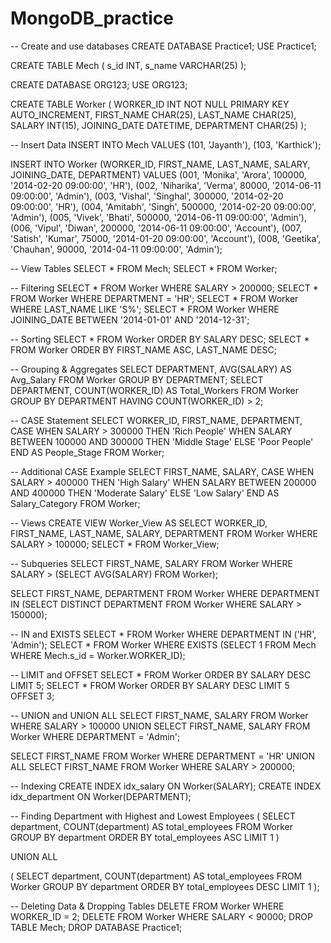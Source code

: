 # MongoDB_practice
-- Create and use databases
CREATE DATABASE Practice1;
USE Practice1;

CREATE TABLE Mech (
    s_id INT,
    s_name VARCHAR(25)
);

CREATE DATABASE ORG123;
USE ORG123;

CREATE TABLE Worker (
    WORKER_ID INT NOT NULL PRIMARY KEY AUTO_INCREMENT,
    FIRST_NAME CHAR(25),
    LAST_NAME CHAR(25),
    SALARY INT(15),
    JOINING_DATE DATETIME,
    DEPARTMENT CHAR(25)
);

-- Insert Data
INSERT INTO Mech VALUES (101, 'Jayanth'), (103, 'Karthick');

INSERT INTO Worker (WORKER_ID, FIRST_NAME, LAST_NAME, SALARY, JOINING_DATE, DEPARTMENT) 
VALUES
    (001, 'Monika', 'Arora', 100000, '2014-02-20 09:00:00', 'HR'),
    (002, 'Niharika', 'Verma', 80000, '2014-06-11 09:00:00', 'Admin'),
    (003, 'Vishal', 'Singhal', 300000, '2014-02-20 09:00:00', 'HR'),
    (004, 'Amitabh', 'Singh', 500000, '2014-02-20 09:00:00', 'Admin'),
    (005, 'Vivek', 'Bhati', 500000, '2014-06-11 09:00:00', 'Admin'),
    (006, 'Vipul', 'Diwan', 200000, '2014-06-11 09:00:00', 'Account'),
    (007, 'Satish', 'Kumar', 75000, '2014-01-20 09:00:00', 'Account'),
    (008, 'Geetika', 'Chauhan', 90000, '2014-04-11 09:00:00', 'Admin');

-- View Tables
SELECT * FROM Mech;
SELECT * FROM Worker;

-- Filtering
SELECT * FROM Worker WHERE SALARY > 200000;
SELECT * FROM Worker WHERE DEPARTMENT = 'HR';
SELECT * FROM Worker WHERE LAST_NAME LIKE 'S%';
SELECT * FROM Worker WHERE JOINING_DATE BETWEEN '2014-01-01' AND '2014-12-31';

-- Sorting
SELECT * FROM Worker ORDER BY SALARY DESC;
SELECT * FROM Worker ORDER BY FIRST_NAME ASC, LAST_NAME DESC;

-- Grouping & Aggregates
SELECT DEPARTMENT, AVG(SALARY) AS Avg_Salary FROM Worker GROUP BY DEPARTMENT;
SELECT DEPARTMENT, COUNT(WORKER_ID) AS Total_Workers FROM Worker GROUP BY DEPARTMENT HAVING COUNT(WORKER_ID) > 2;

-- CASE Statement
SELECT WORKER_ID, FIRST_NAME, DEPARTMENT,
    CASE
        WHEN SALARY > 300000 THEN 'Rich People'
        WHEN SALARY BETWEEN 100000 AND 300000 THEN 'Middle Stage'
        ELSE 'Poor People'
    END AS People_Stage
FROM Worker;

-- Additional CASE Example
SELECT FIRST_NAME, SALARY,
    CASE
        WHEN SALARY > 400000 THEN 'High Salary'
        WHEN SALARY BETWEEN 200000 AND 400000 THEN 'Moderate Salary'
        ELSE 'Low Salary'
    END AS Salary_Category
FROM Worker;

-- Views
CREATE VIEW Worker_View AS 
SELECT WORKER_ID, FIRST_NAME, LAST_NAME, SALARY, DEPARTMENT 
FROM Worker WHERE SALARY > 100000;
SELECT * FROM Worker_View;

-- Subqueries
SELECT FIRST_NAME, SALARY FROM Worker 
WHERE SALARY > (SELECT AVG(SALARY) FROM Worker);

SELECT FIRST_NAME, DEPARTMENT FROM Worker 
WHERE DEPARTMENT IN (SELECT DISTINCT DEPARTMENT FROM Worker WHERE SALARY > 150000);

-- IN and EXISTS
SELECT * FROM Worker WHERE DEPARTMENT IN ('HR', 'Admin');
SELECT * FROM Worker WHERE EXISTS 
(SELECT 1 FROM Mech WHERE Mech.s_id = Worker.WORKER_ID);

-- LIMIT and OFFSET
SELECT * FROM Worker ORDER BY SALARY DESC LIMIT 5;
SELECT * FROM Worker ORDER BY SALARY DESC LIMIT 5 OFFSET 3;

-- UNION and UNION ALL
SELECT FIRST_NAME, SALARY FROM Worker WHERE SALARY > 100000
UNION
SELECT FIRST_NAME, SALARY FROM Worker WHERE DEPARTMENT = 'Admin';

SELECT FIRST_NAME FROM Worker WHERE DEPARTMENT = 'HR'
UNION ALL
SELECT FIRST_NAME FROM Worker WHERE SALARY > 200000;

-- Indexing
CREATE INDEX idx_salary ON Worker(SALARY);
CREATE INDEX idx_department ON Worker(DEPARTMENT);

-- Finding Department with Highest and Lowest Employees
(
  SELECT department, COUNT(department) AS total_employees
  FROM Worker
  GROUP BY department
  ORDER BY total_employees ASC
  LIMIT 1
)

UNION ALL

(
  SELECT department, COUNT(department) AS total_employees
  FROM Worker
  GROUP BY department
  ORDER BY total_employees DESC
  LIMIT 1
);

-- Deleting Data & Dropping Tables
DELETE FROM Worker WHERE WORKER_ID = 2;
DELETE FROM Worker WHERE SALARY < 90000;
DROP TABLE Mech;
DROP DATABASE Practice1;

